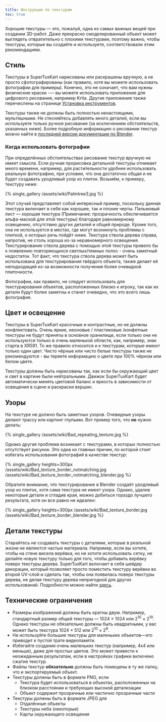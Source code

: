 ```yaml
---
title: Инструкции по текстурам
toc: true
---
```

Хорошие текстуры — это, пожалуй, одна из самых важных вещей при создании 3D-работ. Даже прекрасно смоделированный объект может выглядеть отвратительно с плохими текстурами, поэтому важно, чтобы текстуры, которые вы создаёте и используете, соответствовали этим рекомендациям.

## Стиль

Текстуры в SuperTuxKart нарисованы или раскрашены вручную, а не просто сфотографированы (как правило, хотя вы можете использовать фотографии для примеры). Конечно, это не означает, что вам нужны физические краски -— вы можете использовать приложение для цифрового рисования, например Krita. Другие приложения также перечислены на странице [Установка инструментов](Installing_Tools).

Текстуры также не должны быть полностью ненастоящими, мультяшными. Не стесняйтесь добавлять много деталей, если вы используете только ручное рисование (за исключением обстоятельств, указанных ниже). Более подробную информацию о рисовании текстур можно найти в [последней версии документации по Blender](https://docs.blender.org/manual/en/latest/sculpt_paint/texture_paint/index.html).

### Когда использовать фотографии

При определённых обстоятельствах рисование текстур вручную не имеет смысла. Если ручная прорисовка детальной текстуры отнимает много времени, например, для растительности удобнее использовать реальную фотографию, при условии, что она достаточно общая и не будет создавать уродливый узор из плиток. Возьмём, к примеру, текстуру ниже:

{% single_gallery /assets/wiki/Palmtree3.jpg %}

Этот случай представляет собой интересный пример, поскольку данная текстура включает в себя как хорошие, так и плохие черты. Пальмовый лист — хорошая текстура (Примечание: прозрачность обеспечивается альфа-маской для этой текстуры) благодаря равномерному освещению, отсутствию других деталей и общей природе. Кроме того, она не используется в местах, где могут возникнуть проблемы с плиткой, о которых речь пойдёт ниже. Текстура ствола дерева справа, напротив, не столь хороша из-за неравномерного освещения. Текстурирование ствола дерева с помощью этой текстуры привело бы к появлению повторяющихся светлых/темных полос - очень заметный недостаток. Тот факт, что текстура ствола дерева может быть использована для текстурирования твёрдого объекта, также делает её неподходящей из-за возможности получения более очевидной плиточности.

Фотографии, как правило, не следует использовать для текстурирования объектов, расположенных близко к игроку, так как их детали будут более заметны и станет очевидно, что это всего лишь фотография.

## Цвет и освещение

Текстуры в SuperTuxKart красочные и контрастные, но не должны конфликтовать. Очень яркие, неоновые / пластиковые /конфетные текстуры не будут приняты в основное хранилище, если только они не используются только в очень маленькой области, как, например, знак старта в XR591. То же правило относится и к текстурам, которые имеют только один цвет. Чисто чёрные или чисто белые текстуры также не рекомендуются - вы теряете информацию о цвете при 100% чёрном или белом цвете.

Текстуры должны быть нарисованы так, как если бы окружающий цвет и свет в картине были нейтральными. Движок SuperTuxKart будет автоматически менять цветовой баланс и яркость в зависимости от освещения в сцене и раскраски вершин.

## Узоры

На текстуре не должно быть заметных узоров. Очевидные узоры делают трассу или картинг глупыми. Вот пример того, что **не** нужно делать:

{% single_gallery /assets/wiki/Bad_repeating_texture.jpg %}

Однако другая проблема возникает с текстурами, в которых полностью отсутствует рисунок. Это одна из главных причин, по которой стоит избегать использования фотографий в качестве текстур:

{% single_gallery heights=300px
/assets/wiki/Bad_texture_border_notmatching.jpg
/assets/wiki/Bad_texture_border_notmatching_blender.jpg
%}

Обратите внимание, что текстурирование в Blender создаёт уродливый узор из плиток, хотя сама текстура не имеет узора. Однако, удалив некоторые детали и сгладив края, можно добиться гораздо лучшего результата, хотя он все равно не идеален:

{% single_gallery heights=300px
/assets/wiki/Bad_texture_border.jpg
/assets/wiki/Bad_texture_border_blender.jpg
%}

## Детали текстуры

Старайтесь не создавать текстуры с деталями, которые в реальной жизни не являются частью материала. Например, если вы хотите, чтобы на стене висела верёвка, но не хотите использовать сетку, не делайте новую текстуру только для того, чтобы добавить верёвку поверх текстуры дерева. SuperTuxKart включает в себя шейдер декорации, который позволяет просто поместить текстуру верёвки во второй UV-слой и сделать так, чтобы она появилась поверх текстуры дерева, не делая текстуру дерева непригодной для других использований. Подробности можно найти [здесь](Texturing#Decals).

## Технические ограничения
* Размеры изображений должны быть кратны двум. Например, стандартный размер общей текстуры — 1024 × 1024 или 2<sup>10</sup> × 2<sup>10</sup>. Однако текстуры не обязательно должны быть квадратными, у вас может быть текстура 1024 × 512 или 2<sup>10</sup> × 2<sup>9</sup>.
* Не используйте большие текстуры для маленьких объектов—это приводит к пустой трате видеопамяти.
* Избегайте создания очень маленьких текстур (например, 4x4 или меньше), даже для простых цветов. Это может привести к неожиданным результатам, если в настройках графики включено сжатие текстур.
* Файлы текстур **обязательно** должны быть помещены в ту же папку, что и экспортируемый объект.
* Текстуры должны быть в формате PNG, если
    * Текстура будет использоваться в объектах, расположенных на близком расстоянии и требующих высокой детализации
    * Объект содержит прозрачные или частично прозрачные части
* Текстуры должны быть в формате JPEG для
    * Отдалённые объекты
    * Текстуры неба (некоторые)
    * Карты окружающего освещения
